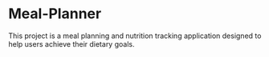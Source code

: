 # Meal-Planner

This project is a meal planning and nutrition tracking application designed to help users achieve their dietary goals.
